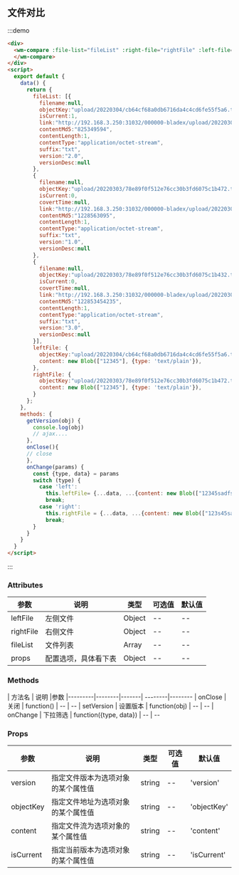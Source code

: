 ## 文件对比

:::demo

```html
<div>
  <wm-compare :file-list="fileList" :right-file="rightFile" :left-file="leftFile" @setVersion="getVersion" @onChange="onChange" @onClose="onClose">
  </wm-compare>
</div>
<script>
  export default {
    data() {
      return {
        fileList: [{
          filename:null,
          objectKey:"upload/20220304/cb64cf68a0db6716da4c4cd6fe55f5a6.txt",
          isCurrent:1,
          link:"http://192.168.3.250:31032/000000-bladex/upload/20220304/cb64cf68a0db6716da4c4cd6fe55f5a6.txt",
          contentMd5:"825349594",
          contentLength:1,
          contentType:"application/octet-stream",
          suffix:"txt",
          version:"2.0",
          versionDesc:null
        },
        {
          filename:null,
          objectKey:"upload/20220303/78e89f0f512e76cc30b3fd6075c1b472.txt",
          isCurrent:0,
          covertTime:null,
          link:"http://192.168.3.250:31032/000000-bladex/upload/20220303/78e89f0f512e76cc30b3fd6075c1b472.txt",
          contentMd5:"1228563095",
          contentLength:1,
          contentType:"application/octet-stream",
          suffix:"txt",
          version:"1.0",
          versionDesc:null
        },
        {
          filename:null,
          objectKey:"upload/20220303/78e89f0f512e76cc30b3fd6075c1b432.txt",
          isCurrent:0,
          covertTime:null,
          link:"http://192.168.3.250:31032/000000-bladex/upload/20220303/78e89f0f512e76cc30b3fd6075c1b234.txt",
          contentMd5:"122853454235",
          contentLength:1,
          contentType:"application/octet-stream",
          suffix:"txt",
          version:"3.0",
          versionDesc:null
        }],
        leftFile: {
          objectKey:"upload/20220304/cb64cf68a0db6716da4c4cd6fe55f5a6.txt",
          content: new Blob(["12345"], {type: 'text/plain'}),
        },
        rightFile: {
          objectKey:"upload/20220303/78e89f0f512e76cc30b3fd6075c1b472.txt",
          content: new Blob(["12345"], {type: 'text/plain'}),
        }
      };
    },
    methods: {
      getVersion(obj) {
        console.log(obj)
        // ajax....
      },
      onClose(){
      // close
      },
      onChange(params) {
        const {type, data} = params
        switch (type) {
          case 'left': 
            this.leftFile= {...data, ...{content: new Blob(["12345sadfsadf"], {type: 'text/plain'})}}
            break;
          case 'right':
            this.rightFile = {...data, ...{content: new Blob(["123s45sadfsadfs"], {type: 'text/plain'})}}
            break;
        }
      }
    }
  }
</script>
```

:::

### Attributes

| 参数 | 说明 | 类型 | 可选值 | 默认值
|---------|--------|-------| --------|--------
| leftFile | 左侧文件 | Object | -- | --
| rightFile | 右侧文件 | Object |-- | --
| fileList | 文件列表 | Array |-- | --
| props | 配置选项，具体看下表 | Object |-- | --

### Methods

| 方法名 | 说明 |参数
|---------|--------|-------| --------|--------
| onClose | 关闭  | function() | -- | --
| setVersion | 设置版本  | function(obj) | -- | --
| onChange | 下拉筛选  | function({type, data}) | -- | --

### Props

| 参数 | 说明 | 类型 | 可选值 | 默认值
|---------|--------|-------| --------|--------
| version | 指定文件版本为选项对象的某个属性值 |string |-- | 'version'
| objectKey | 指定文件地址为选项对象的某个属性值 |string |-- | 'objectKey'
| content | 指定文件流为选项对象的某个属性值 |string |-- | 'content'
| isCurrent | 指定当前版本为选项对象的某个属性值 |string |-- | 'isCurrent'



